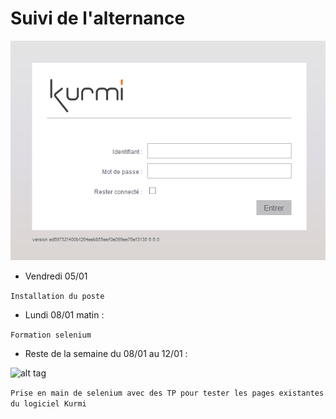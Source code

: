 # Suivi de l'alternance

![alt tag](src/images/Connexion.png)

* Vendredi 05/01

```Installation du poste```

* Lundi 08/01 matin : 

```Formation selenium``` 

* Reste de la semaine du 08/01 au 12/01 :

![alt tag](src/images/SuperAdministrators.png)

```Prise en main de selenium avec des TP pour tester les pages existantes du logiciel Kurmi``` 
